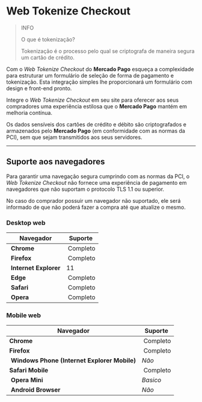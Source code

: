 # Web Tokenize Checkout

> INFO
>
> O que é tokenização?
>
> Tokenização é o processo pelo qual se criptografa de maneira segura um cartão de crédito.

Com o *Web Tokenize Checkout* do **Mercado Pago** esqueça a complexidade para estruturar um formulário de seleção de forma de pagamento e tokenização. Esta integração simples lhe proporcionará um formulário com design e front-end pronto.

Integre o  *Web Tokenize Checkout* em seu site para oferecer aos seus compradores uma experiência estilosa que o **Mercado Pago** mantém em melhoria contínua.

Os dados sensíveis dos cartões de crédito e débito são criptografados e armazenados pelo **Mercado Pago** (em conformidade com as normas da PCI), sem que sejam transmitidos aos seus servidores.

---

## Suporte aos navegadores

Para garantir uma navegação segura cumprindo com as normas da PCI, o *Web Tokenize Checkout* não fornece uma experiência de pagamento em navegadores que não suportam o protocolo TLS 1.1 ou superior.

No caso do comprador possuir um navegador não suportado, ele será informado de que não poderá fazer a compra até que atualize o mesmo.

### Desktop web

| Navegador | Suporte |
| --- | --- |
| **Chrome** | Completo |
| **Firefox** | Completo |
| **Internet Explorer** | 11 |
| **Edge** | Completo |
| **Safari** | Completo |
| **Opera** | Completo |

### Mobile web

| Navegador | Suporte |
| --- | --- |
| **Chrome** | Completo |
| **Firefox** | Completo |
| **Windows Phone (Internet Explorer Mobile)** | _Não_ |
| **Safari Mobile** | Completo |
| **Opera Mini** | _Basico_ |
| **Android Browser** | _Não_ |
